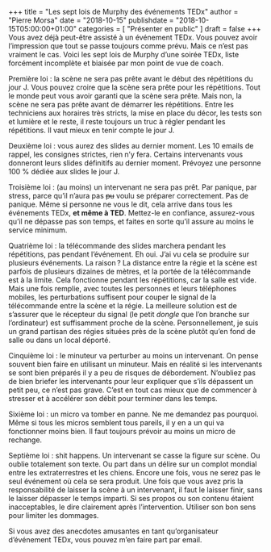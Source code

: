+++
title      = "Les sept lois de Murphy des événements TEDx"
author     = "Pierre Morsa"
date        = "2018-10-15"
publishdate = "2018-10-15T05:00:00+01:00" 
categories = [ "Présenter en public" ]
draft      = false
+++
Vous avez déjà peut-être assisté à un événement TEDx. Vous pouvez avoir l’impression que tout se passe toujours comme prévu. Mais ce n’est pas vraiment le cas. Voici les sept lois de Murphy d’une soirée TEDx, liste forcément incomplète et biaisée par mon point de vue de coach.

Première loi : la scène ne sera pas prête avant le début des répétitions du jour J. Vous pouvez croire que la scène sera prête pour les répétitions. Tout le monde peut vous avoir garanti que la scène sera prête. Mais non, la scène ne sera pas prête avant de démarrer les répétitions. Entre les techniciens aux horaires très stricts, la mise en place du décor, les tests son et lumière et le reste, il reste toujours un truc à régler pendant les répétitions. Il vaut mieux en tenir compte le jour J.

Deuxième loi : vous aurez des slides au dernier moment. Les 10 emails de rappel, les consignes strictes, rien n’y fera. Certains intervenants vous donneront leurs slides définitifs au dernier moment. Prévoyez une personne 100 % dédiée aux slides le jour J.

Troisième loi : (au moins) un intervenant ne sera pas prêt. Par panique, par stress, parce qu’il n’aura pas ~~pu~~ voulu se préparer correctement. Pas de panique. Même si personne ne vous le dit, cela arrive dans tous les événements TEDx, **et même à TED**. Mettez-le en confiance, assurez-vous qu’il ne dépasse pas son temps, et faites en sorte qu’il assure au moins le service minimum.

Quatrième loi : la télécommande des slides marchera pendant les répétitions, pas pendant l’événement. Eh oui. J’ai vu cela se produire sur plusieurs événements. La raison ? La distance entre la régie et la scène est parfois de plusieurs dizaines de mètres, et la portée de la télécommande est à la limite. Cela fonctionne pendant les répétitions, car la salle est vide. Mais une fois remplie, avec toutes les personnes et leurs téléphones mobiles, les perturbations suffisent pour couper le signal de la télécommande entre la scène et la régie. La meilleure solution est de s’assurer que le récepteur du signal (le petit *dongle* que l’on branche sur l’ordinateur) est suffisamment proche de la scène. Personnellement, je suis un grand partisan des régies situées près de la scène plutôt qu’en fond de salle ou dans un local déporté.

Cinquième loi : le minuteur va perturber au moins un intervenant. On pense souvent bien faire en utilisant un minuteur. Mais en réalité si les intervenants se sont bien préparés il y a peu de risques de débordement. N’oubliez pas de bien briefer les intervenants pour leur expliquer que s’ils dépassent un petit peu, ce n’est pas grave. C’est en tout cas mieux que de commencer à stresser et à accélérer son débit pour terminer dans les temps.

Sixième loi : un micro va tomber en panne. Ne me demandez pas pourquoi. Même si tous les micros semblent tous pareils, il y en a un qui va fonctionner moins bien. Il faut toujours prévoir au moins un micro de rechange.

Septième loi : shit happens. Un intervenant se casse la figure sur scène. Ou oublie totalement son texte. Ou part dans un délire sur un complot mondial entre les extraterrestres et les chiens. Encore une fois, vous ne serez pas le seul événement où cela se sera produit. Une fois que vous avez pris la responsabilité de laisser la scène à un intervenant, il faut le laisser finir, sans le laisser dépasser le temps imparti. Si ses propos ou son contenu étaient inacceptables, le dire clairement après l’intervention. Utiliser son bon sens pour limiter les dommages.

Si vous avez des anecdotes amusantes en tant qu’organisateur d’événement TEDx, vous pouvez m’en faire part par email.